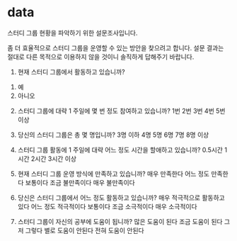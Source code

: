 # data

스터디 그룹  현황을 파악하기 위한 설문조사입니다.

좀 더 효율적으로  스터디 그룹을 운영할 수 있는 방안을 찾으려고 합니다.
설문 결과는 절대로 다른 목적으로 이용하지 않을 것이니 솔직하게 답해주기 바랍니다.

1. 현재 스터디 그룹에서 활동하고 있습니까?
  <ol>
  <li>예</li>
  <li>아니오</li>
  </ol>

2. 스터디 그룹에 대략 1 주일에 몇 번 정도 참여하고 있습니까?
1번
2번
3번
4번
5번 이상

3. 당신의 스터디 그룹은 총 몇 명입니까?
3명 이하
4명
5명
6명
7명
8명 이상

4. 스터디 그룹 활동에 1 주일에 대략 어느 정도 시간을 할애하고 있습니까?
0.5시간
1시간
2시간
3시간 이상

5. 현재 스터디 그룹 운영 방식에 만족하고 있습니까?
매우 만족한다
어느 정도 만족한다
보통이다
조금 불만족이다
매우 불만족이다

6. 당신은 스터디 그룹에서 어느 정도 활동하고 있습니까?
매우 적극적으로 활동하고 있다
어느 정도 적극적이다
보통이다
조금 소극적이다
매우 소극적이다

7. 스터디 그룹이 자신의 공부에 도움이 됩니까? 
많은 도움이 된다
조금 도움이 된다
그저 그렇다
별로 도움이 안된다
전혀 도움이 안된다
